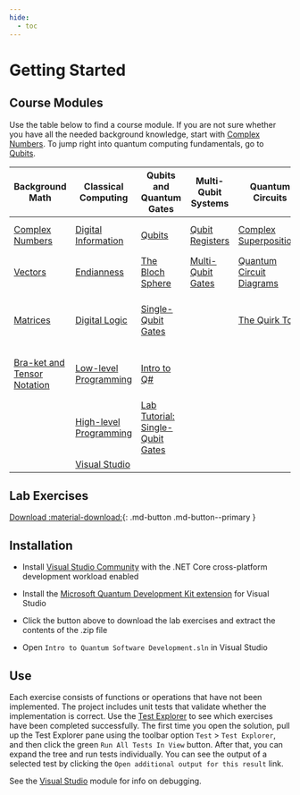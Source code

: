 ```yaml
---
hide:
  - toc
---
```


# Getting Started

## Course Modules

Use the table below to find a course module. If you are not sure whether you have all the needed background knowledge, start with [Complex Numbers](./background-math/complex-numbers.md). To jump right into quantum computing fundamentals, go to [Qubits](./quantum-concepts/qubits.md).

| Background Math | Classical Computing | Qubits and Quantum Gates | Multi-Qubit Systems | Quantum Circuits | Quantum Protocols | Quantum Algorithms | Quantum Error Correction | Execution on Quantum Computers | 
| - | - | - | - | - | - | - | - | - |
| [Complex Numbers](./background-math/complex-numbers.md) | [Digital Information](./classical-computing/digital-information.md) | [Qubits](./quantum-concepts/qubits.md) | [Qubit Registers](./quantum-concepts/qubit-registers.md) | [Complex Superpositions](./quantum-concepts/complex-superpositions.md) | [Quantum Interference](./quantum-concepts/quantum-interference.md) | [Deutsch-Jozsa Algorithm](./quantum-algorithms/deutsch-jozsa-algorithm.md) | [Bit-Flip Error Correction](./error-correction-codes/bit-flip-error-correction.md) | [Intro to Qiskit](./software-tools/intro-qiskit.md) |
| [Vectors](./background-math/vectors.md) | [Endianness](./classical-computing/endianness.md) | [The Bloch Sphere](./quantum-concepts/bloch-sphere.md) | [Multi-Qubit Gates](./quantum-concepts/multi-qubit-gates.md) | [Quantum Circuit Diagrams](./quantum-concepts/quantum-circuit-diagrams.md) | [Superdense Coding](./quantum-algorithms/superdense-coding.md) | [Simon's Algorithm](./quantum-algorithms/simons-algorithm.md) | [Steane ECC](./error-correction-codes/steane-ecc.md) | [Cloud-Based Machines](./real-execution/cloud-based-machines.md) |
| [Matrices](./background-math/matrices.md) | [Digital Logic](./classical-computing/digital-logic.md) | [Single-Qubit Gates](./quantum-concepts/single-qubit-gates.md) | | [The Quirk Tool](./software-tools/quirk-tool.md) |  | [Grover's Algorithm](./quantum-algorithms/grovers-algorithm.md) | | [Resource Estimation and Practicality Assessment](./real-execution/resource-estimation.md) | 
| [Bra-ket and Tensor Notation](./background-math/braket-tensor-notation.md) | [Low-level Programming](./software-development/low-level-programming.md) | [Intro to Q#](./software-tools/intro-qsharp.md) |  | |  | [Quantum Fourier Transform](./quantum-algorithms/qft.md) |  | [Closing Thoughts and Next Steps](./real-execution/whats-next.md) |
| | [High-level Programming](./software-development/high-level-programming.md) | [Lab Tutorial: Single-Qubit Gates](./labs/lab1.md) |  | |  | [Shor's Algorithm](./quantum-algorithms/shors-algorithm.md) |  |
| | [Visual Studio](./software-development/visual-studio.md) | | | | |  |

## Lab Exercises

[Download :material-download:](./exercises.zip){: .md-button .md-button--primary }

## Installation

- Install [Visual Studio Community](https://visualstudio.microsoft.com/vs/community/) with the .NET Core cross-platform development workload enabled

- Install the [Microsoft Quantum Development Kit extension](https://marketplace.visualstudio.com/items?itemName=quantum.DevKit) for Visual Studio

- Click the button above to download the lab exercises and extract the contents of the .zip file

- Open `Intro to Quantum Software Development.sln` in Visual Studio

## Use

Each exercise consists of functions or operations that have not been implemented. The project includes unit tests that validate whether the implementation is correct. Use the [Test Explorer](https://docs.microsoft.com/en-us/visualstudio/test/run-unit-tests-with-test-explorer?view=vs-2019) to see which exercises have been completed successfully. The first time you open the solution, pull up the Test Explorer pane using the toolbar option `Test` > `Test Explorer`, and then click the green `Run All Tests In View` button. After that, you can expand the tree and run tests individually. You can see the output of a selected test by clicking the `Open additional output for this result` link.

See the [Visual Studio](/software-development/visual-studio) module for info on debugging.
